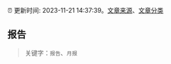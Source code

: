 :alarm_clock: 更新时间: 2023-11-21 14:37:39。[文章来源](/README.md)、[文章分类](/TAGS.md)

## 报告


> 关键字：`报告`、`月报`



